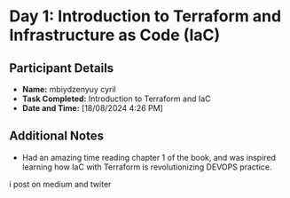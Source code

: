 # Day 1: Introduction to Terraform and Infrastructure as Code (IaC)
## Participant Details
- **Name:** mbiydzenyuy cyril
- **Task Completed:** Introduction to Terraform and IaC
- **Date and Time:** [18/08/2024 4:26 PM]

## Additional Notes
- Had an amazing time reading chapter 1 of the book, and was inspired learning how IaC with Terraform is revolutionizing DEVOPS practice.
 
i post on medium and twiter
